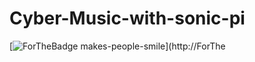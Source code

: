 # Cyber-Music-with-sonic-pi
[![ForTheBadge makes-people-smile](http://ForTheBadge.com/images/badges/makes-people-smile.svg)](http://ForThe